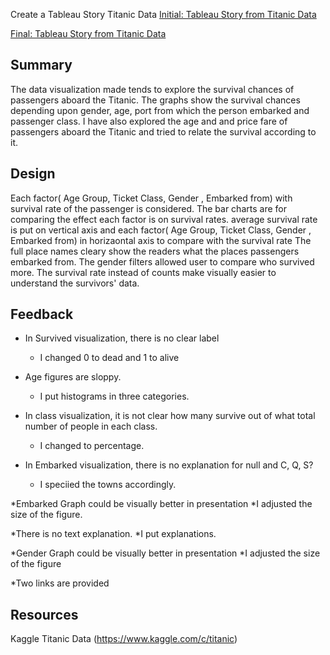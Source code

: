 Create a Tableau Story Titanic Data
[Initial: Tableau Story from Titanic Data](https://public.tableau.com/profile/zane6717#!/vizhome/Titanicinitial_4/Story1?publish=yes)

[Final: Tableau Story from Titanic Data](https://public.tableau.com/profile/zane6717#!/vizhome/TitanicSurvival_20/SurvivalStory?publish=yes)

## Summary
The data visualization made tends to explore the survival chances of passengers aboard the Titanic. The graphs show the survival chances depending upon gender, age, port from which the person embarked and passenger class. I have also explored the age and and price fare of passengers aboard the Titanic and tried to relate the survival according to it.

## Design
Each factor( Age Group, Ticket Class, Gender , Embarked from) with survival rate of the passenger is considered.
The bar charts are for comparing the effect each factor is on survival rates. average survival rate is put on vertical axis and each factor( Age Group, Ticket Class, Gender , Embarked from) in horizaontal axis to compare with the survival rate
The full place names cleary show the readers what the places passengers embarked from. The gender filters allowed user to compare who survived more. 
The survival rate instead of counts make visually easier to understand the survivors' data. 

## Feedback
* In Survived visualization, there is no clear label
  * I changed 0 to dead and 1 to alive

* Age figures are sloppy.
  * I put histograms in three categories.

* In class visualization, it is not clear how many survive out of what total number of people in each class.
  * I changed to percentage.

* In Embarked visualization, there is no explanation for null and C, Q, S?
  * I speciied the towns accordingly.

*Embarked Graph could be visually better in presentation
  *I adjusted the size of the figure.

*There is no text explanation.
  *I put explanations.

*Gender Graph could be visually better in presentation
  *I adjusted the size of the figure


*Two links are provided

## Resources
Kaggle Titanic Data (https://www.kaggle.com/c/titanic)
